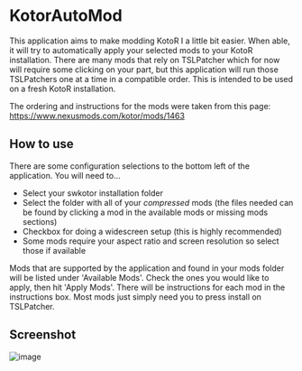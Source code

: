 # KotorAutoMod

This application aims to make modding KotoR I a little bit easier. When able, it will try to automatically apply your selected mods to your KotoR installation. There are many mods that rely on TSLPatcher which for now will require some clicking on your part, but this application will run those TSLPatchers one at a time in a compatible order. This is intended to be used on a fresh KotoR installation.

The ordering and instructions for the mods were taken from this page: https://www.nexusmods.com/kotor/mods/1463

## How to use

There are some configuration selections to the bottom left of the application. You will need to... 
* Select your swkotor installation folder 
* Select the folder with all of your *compressed* mods (the files needed can be found by clicking a mod in the available mods or missing mods sections)
* Checkbox for doing a widescreen setup (this is highly recommended)
* Some mods require your aspect ratio and screen resolution so select those if available

Mods that are supported by the application and found in your mods folder will be listed under 'Available Mods'. Check the ones you would like to apply, then hit 'Apply Mods'. There will be instructions for each mod in the instructions box. Most mods just simply need you to press install on TSLPatcher.

## Screenshot

![image](https://user-images.githubusercontent.com/20936822/177652686-147cbfaf-ef01-4474-9a33-c00e948b0267.png)

